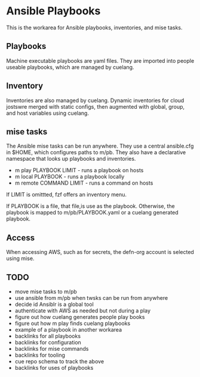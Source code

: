 # Ansible Playbooks

This is the workarea for Ansible playbooks, inventories, and mise tasks.

## Playbooks

Machine executable playbooks are yaml files. They are imported into people useable playbooks, which are managed by cuelang.

## Inventory

Inventories are also managed by cuelang. Dynamic inventories for cloud jostswre merged with static configs, then augmented with global, group, and host variables using cuelang.

## mise tasks

The Ansible mise tasks can be run anywhere. They use a central ansible.cfg in $HOME, which configures paths to m/pb. They also have a declarative namespace that looks up playbooks and inventories.

- m play PLAYBOOK LIMIT - runs a playbook on hosts
- m local PLAYBOOK - runs a playbook locally
- m remote COMMAND LIMIT - runs a command on hosts

If LIMIT is omittted, fzf offers an inventory menu.

If PLAYBOOK is a file, that file,is use as the playbook. Otherwise, the playbook is mapped to m/pb/PLAYBOOK.yaml or a cuelang generated playbook.

## Access

When accessing AWS, such as for secrets, the defn-org account is selected using mise.

## TODO

- move mise tasks to m/pb
- use ansible from m/pb when twsks can be run from anywhere
- decide id Ansiblr is a global tool
- authenticate with AWS as needed but not during a play
- figure out how cuelang generates people play books
- figure out how m play finds cuelang playbooks
- example of a playbook in another workarea
- backlinks for all playbooks
- backlinks for configuration
- backlinks for mise commands
- backlinks for tooling
- cue repo schema to track the above
- backlinks for uses of playbooks
